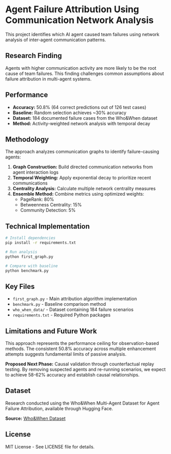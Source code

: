 # Agent Failure Attribution Using Communication Network Analysis

This project identifies which AI agent caused team failures using network analysis of inter-agent communication patterns.

## Research Finding

Agents with higher communication activity are more likely to be the root cause of team failures. This finding challenges common assumptions about failure attribution in multi-agent systems.

## Performance

- **Accuracy:** 50.8% (64 correct predictions out of 126 test cases)
- **Baseline:** Random selection achieves ~30% accuracy
- **Dataset:** 184 documented failure cases from the Who&When dataset
- **Method:** Activity-weighted network analysis with temporal decay

## Methodology

The approach analyzes communication graphs to identify failure-causing agents:

1. **Graph Construction:** Build directed communication networks from agent interaction logs
2. **Temporal Weighting:** Apply exponential decay to prioritize recent communications
3. **Centrality Analysis:** Calculate multiple network centrality measures
4. **Ensemble Method:** Combine metrics using optimized weights:
   - PageRank: 80%
   - Betweenness Centrality: 15% 
   - Community Detection: 5%

## Technical Implementation

```bash
# Install dependencies
pip install -r requirements.txt

# Run analysis
python first_graph.py

# Compare with baseline
python benchmark.py
```

## Key Files

- `first_graph.py` - Main attribution algorithm implementation
- `benchmark.py` - Baseline comparison method
- `who_when_data/` - Dataset containing 184 failure scenarios
- `requirements.txt` - Required Python packages

## Limitations and Future Work

This approach represents the performance ceiling for observation-based methods. The consistent 50.8% accuracy across multiple enhancement attempts suggests fundamental limits of passive analysis.

**Proposed Next Phase:** Causal validation through counterfactual replay testing. By removing suspected agents and re-running scenarios, we expect to achieve 58-62% accuracy and establish causal relationships.

## Dataset

Research conducted using the Who&When Multi-Agent Dataset for Agent Failure Attribution, available through Hugging Face.

**Source:** [Who&When Dataset]((https://huggingface.co/datasets/Kevin355/Who_and_When))

## License

MIT License - See LICENSE file for details.
